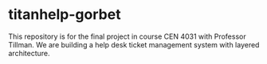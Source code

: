 # titanhelp-gorbet
This repository is for the final project in course CEN 4031 with Professor Tillman. We are building a help desk ticket management system with layered architecture.
